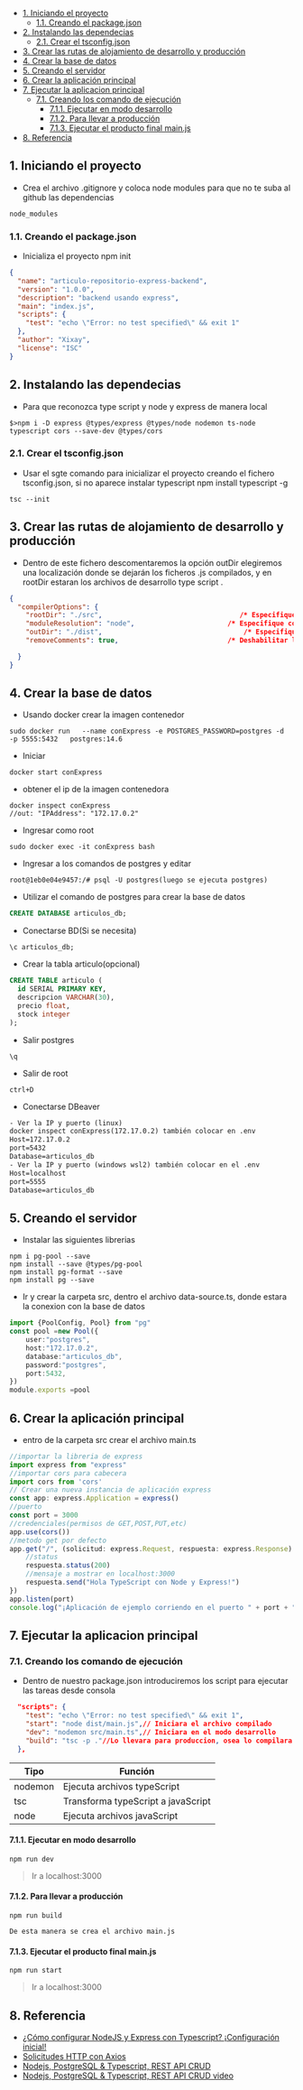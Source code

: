 - [1. Iniciando el proyecto](#1-iniciando-el-proyecto)
  - [1.1. Creando el package.json](#11-creando-el-packagejson)
- [2. Instalando las dependecias](#2-instalando-las-dependecias)
  - [2.1. Crear el tsconfig.json](#21-crear-el-tsconfigjson)
- [3. Crear las rutas de alojamiento de desarrollo y producción](#3-crear-las-rutas-de-alojamiento-de-desarrollo-y-producción)
- [4. Crear la base de datos](#4-crear-la-base-de-datos)
- [5. Creando el servidor](#5-creando-el-servidor)
- [6. Crear la aplicación principal](#6-crear-la-aplicación-principal)
- [7. Ejecutar la aplicacion principal](#7-ejecutar-la-aplicacion-principal)
  - [7.1. Creando los comando de ejecución](#71-creando-los-comando-de-ejecución)
    - [7.1.1. Ejecutar en modo desarrollo](#711-ejecutar-en-modo-desarrollo)
    - [7.1.2. Para llevar a producción](#712-para-llevar-a-producción)
    - [7.1.3. Ejecutar el producto final main.js](#713-ejecutar-el-producto-final-mainjs)
- [8. Referencia](#8-referencia)

## 1. Iniciando el proyecto
- Crea el archivo .gitignore y coloca node modules para que no te suba al github las dependencias
```console
node_modules
```
### 1.1. Creando el package.json
- Inicializa el proyecto npm init
```json
{
  "name": "articulo-repositorio-express-backend",
  "version": "1.0.0",
  "description": "backend usando express",
  "main": "index.js",
  "scripts": {
    "test": "echo \"Error: no test specified\" && exit 1"
  },
  "author": "Xixay",
  "license": "ISC"
}

```
## 2. Instalando las dependecias
- Para que reconozca type script y node y express de manera local
```console
$>npm i -D express @types/express @types/node nodemon ts-node typescript cors --save-dev @types/cors
```
### 2.1. Crear el tsconfig.json
- Usar el sgte comando para inicializar el proyecto creando el fichero tsconfig.json, si no aparece instalar typescript npm install typescript -g
```console
tsc --init
```
## 3. Crear las rutas de alojamiento de desarrollo y producción
- Dentro de este fichero descomentaremos la opción outDir elegiremos una localización donde se dejarán los ficheros .js compilados,  y en rootDir estaran los archivos de desarrollo type script .
```json
{
  "compilerOptions": {
    "rootDir": "./src",                                  /* Especifique la carpeta raíz dentro de sus archivos de origen. */
    "moduleResolution": "node",                       /* Especifique cómo busca TypeScript un archivo de un especificador de módulo dado. */
    "outDir": "./dist",                                   /* Especifique una carpeta de salida para todos los archivos emitidos. */
    "removeComments": true,                           /* Deshabilitar la emisión de comentarios. */

  }
}

```
## 4. Crear la base de datos
- Usando docker crear la imagen contenedor
```console
sudo docker run   --name conExpress -e POSTGRES_PASSWORD=postgres -d   -p 5555:5432   postgres:14.6
```
- Iniciar
```console
docker start conExpress
```
- obtener el ip de la imagen contenedora
```console
docker inspect conExpress
//out: "IPAddress": "172.17.0.2"
```
- Ingresar como root
```console
sudo docker exec -it conExpress bash
```
- Ingresar a los comandos de postgres y editar
```console
root@1eb0e04e9457:/# psql -U postgres(luego se ejecuta postgres)
```
- Utilizar el comando de postgres para crear la base de datos
```sql
CREATE DATABASE articulos_db;
```
- Conectarse BD(Si se necesita)
```console
\c articulos_db;
```
- Crear la tabla articulo(opcional)
```sql
CREATE TABLE articulo (
  id SERIAL PRIMARY KEY,
  descripcion VARCHAR(30),
  precio float,
  stock integer
);
```
- Salir postgres
```console
\q
```
- Salir de root
```console
ctrl+D
```
- Conectarse DBeaver
```txt
- Ver la IP y puerto (linux)
docker inspect conExpress(172.17.0.2) también colocar en .env
Host=172.17.0.2
port=5432
Database=articulos_db
- Ver la IP y puerto (windows wsl2) también colocar en el .env
Host=localhost
port=5555
Database=articulos_db
```
## 5. Creando el servidor
- Instalar las siguientes librerias
```console
npm i pg-pool --save
npm install --save @types/pg-pool
npm install pg-format --save
npm install pg --save
```
- Ir y crear la carpeta src, dentro el archivo data-source.ts, donde estara la conexion con la base de datos
```ts
import {PoolConfig, Pool} from "pg"
const pool =new Pool({
    user:"postgres",
    host:"172.17.0.2",
    database:"articulos_db",
    password:"postgres",
    port:5432,
})
module.exports =pool
```
## 6. Crear la aplicación principal
- entro de la carpeta src crear el archivo main.ts
```ts
//importar la libreria de express
import express from "express"
//importar cors para cabecera
import cors from 'cors'
// Crear una nueva instancia de aplicación express
const app: express.Application = express()
//puerto
const port = 3000
//credenciales(permisos de GET,POST,PUT,etc)
app.use(cors())
//metodo get por defecto
app.get("/", (solicitud: express.Request, respuesta: express.Response) => {
    //status
    respuesta.status(200)
    //mensaje a mostrar en localhost:3000
    respuesta.send("Hola TypeScript con Node y Express!")
})
app.listen(port)
console.log("¡Aplicación de ejemplo corriendo en el puerto " + port + "!")
```
## 7. Ejecutar la aplicacion principal
### 7.1. Creando los comando de ejecución
- Dentro de nuestro package.json introduciremos los script para ejecutar las tareas desde consola
```json
  "scripts": {
    "test": "echo \"Error: no test specified\" && exit 1",
    "start": "node dist/main.js",// Iniciara el archivo compilado
    "dev": "nodemon src/main.ts",// Iniciara en el modo desarrollo
    "build": "tsc -p ."//Lo llevara para produccion, osea lo compilara
  },
```
| Tipo | Función |
|----------|----------|
| nodemon   | Ejecuta archivos typeScript   |
| tsc    | Transforma typeScript a javaScript   |
| node    | Ejecuta archivos javaScript   |

#### 7.1.1. Ejecutar en modo desarrollo
```console
npm run dev
```
>Ir a localhost:3000
#### 7.1.2. Para llevar a producción
```console
npm run build
```
```text
De esta manera se crea el archivo main.js
```
#### 7.1.3. Ejecutar el producto final main.js
```console
npm run start
```
>Ir a localhost:3000
## 8. Referencia
- [¿Cómo configurar NodeJS y Express con Typescript? ¡Configuración inicial!](https://www.youtube.com/watch?v=HONRQUFqFkA)
- [Solicitudes HTTP con Axios](https://styde.net/solicitudes-http-con-axios/)
- [Nodejs, PostgreSQL & Typescript, REST API CRUD](https://github.com/FaztWeb/postgresql-node-restapi-ts/tree/master)
- [Nodejs, PostgreSQL & Typescript, REST API CRUD video](https://www.youtube.com/watch?v=z4BNZfZ1Wq8)